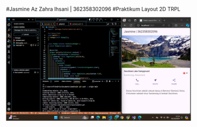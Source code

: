 #Jasmine Az Zahra Ihsani | 362358302096
#Praktikum Layout 2D TRPL


![Screenshoot hello_world](assets\layout2d.jpg)